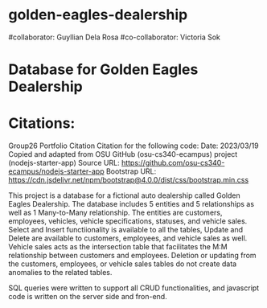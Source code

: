 # golden-eagles-dealership
#collaborator: Guyllian Dela Rosa
#co-collaborator: Victoria Sok
# Database for Golden Eagles Dealership

# Citations: 
Group26 Portfolio Citation 
Citation for the following code:
Date: 2023/03/19
Copied and adapted from OSU GitHub (osu-cs340-ecampus) project (nodejs-starter-app)
Source URL: https://github.com/osu-cs340-ecampus/nodejs-starter-app
Bootstrap URL: https://cdn.jsdelivr.net/npm/bootstrap@4.0.0/dist/css/bootstrap.min.css

This project is a database for a fictional auto dealership called Golden Eagles Dealership. The database includes 5 entities and 5 relationships
as well as 1 Many-to-Many relationship. The entities are customers, employees, vehicles, vehicle specifications, statuses, and 
vehicle sales. Select and Insert functiionality is available to all the tables, Update and Delete are available to customers, employees, and 
vehicle sales as well. Vehicle sales acts as the intersection table that facilitates the M:M relationship between customers and employees. Deletion 
or updating from the customers, employees, or vehicle sales tables do not create data anomalies to the related tables. 

SQL queries were written to support all CRUD functionalities, and javascript code is written on the server side and fron-end. 

